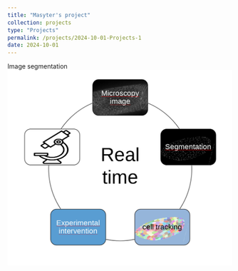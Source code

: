 ```yaml
---
title: "Masyter's project"
collection: projects
type: "Projects"
permalink: /projects/2024-10-01-Projects-1
date: 2024-10-01
---
```

Image segmentation
<img src="images/workFlow.png">
